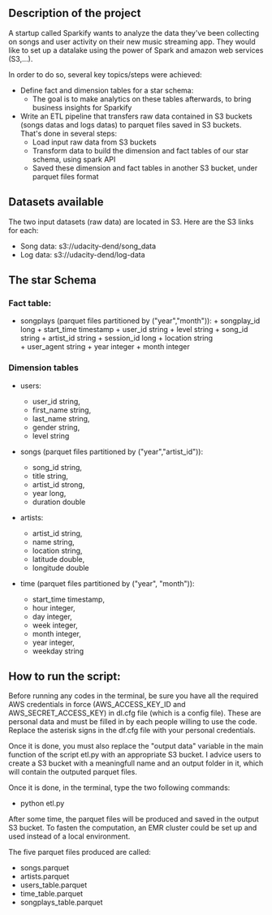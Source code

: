 ## Description of the project

A startup called Sparkify wants to analyze the data they've been collecting on songs and user activity on their new music streaming app. They would like to set up a datalake using the power of Spark and amazon web services (S3,...).

In order to do so, several key topics/steps were achieved:
* Define fact and dimension tables for a star schema:
    + The goal is to make analytics on these tables afterwards, to bring business insights for Sparkify
* Write an ETL pipeline that transfers raw data contained in S3 buckets (songs datas and logs datas) to parquet files saved in S3 buckets. That's done in several steps:
    + Load input raw data from S3 buckets
    + Transform data to build the dimension and fact tables of our star schema, using spark API
    + Saved these dimension and fact tables in another S3 bucket, under parquet files format

## Datasets available
The two input datasets (raw data) are located in S3. Here are the S3 links for each:

* Song data: s3://udacity-dend/song_data
* Log data: s3://udacity-dend/log-data

## The star Schema 
### Fact table:
* songplays (parquet files partitioned by ("year","month")):
            + songplay_id long
            + start_time timestamp
            + user_id string
            + level string
            + song_id string
            + artist_id string
            + session_id long
            + location string  
            + user_agent string
            + year integer
            + month integer
            
### Dimension tables
* users:
    + user_id string,
    + first_name string,
    + last_name string,
    + gender string,
    + level string 

* songs (parquet files partitioned by ("year","artist_id")):
    + song_id string,
    + title  string,
    + artist_id strong,
    + year long,
    + duration double

* artists:
    + artist_id string,
    + name string,
    + location string,
    + latitude  double,
    + longitude double

* time (parquet files partitioned by ("year", "month")):
    + start_time timestamp,
    + hour integer,
    + day  integer,
    + week integer,
    + month  integer,
    + year  integer,
    + weekday string


## How to run the script:

Before running any codes in the terminal, be sure you have all the required AWS credentials in force (AWS_ACCESS_KEY_ID and AWS_SECRET_ACCESS_KEY) in dl.cfg file (which is a config file). These are personal data and must be filled in by each people willing to use the code. Replace the asterisk signs in the df.cfg file with your personal credentials.

Once it is done, you must also replace the "output data" variable in the main function of the script etl.py with an appropriate S3 bucket. I advice users to create a S3 bucket with a meaningfull name and an output folder in it, which will contain the outputed parquet files.

Once it is done, in the terminal, type the two following commands:
* python etl.py

After some time, the parquet files will be produced and saved in the output S3 bucket.
To fasten the computation, an EMR cluster could be set up and used instead of a local environment.

The five parquet files produced are called:
* songs.parquet
* artists.parquet
* users_table.parquet
* time_table.parquet
* songplays_table.parquet
